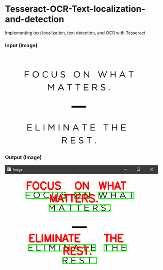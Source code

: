 # Tesseract-OCR-Text-localization-and-detection
Implementing text localization, text detection, and OCR with Tesseract

### Input (Image)
![Input](input.png)

### Output (Image)
![Output](output.png)
